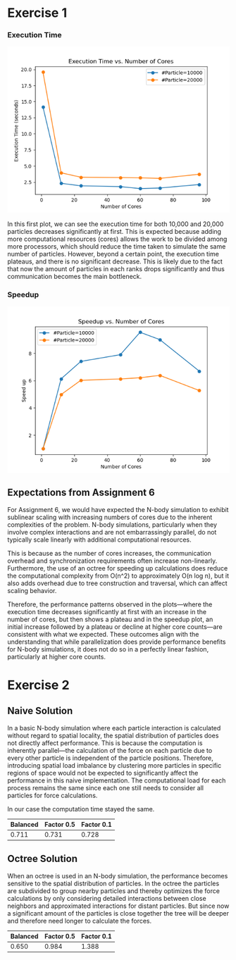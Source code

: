 # Exercise 1

### Execution Time

![Execution time](./execution_time.png)

In this first plot, we can see the execution time for both 10,000 and 20,000 particles decreases significantly at first. This is expected because adding more computational resources (cores) allows the work to be divided among more processors, which should reduce the time taken to simulate the same number of particles. However, beyond a certain point, the execution time plateaus, and there is no significant decrease. This is likely due to the fact that now the amount of particles in each ranks drops significantly and thus communication becomes the main bottleneck.

### Speedup

![Speedup](./speedup.png)

## Expectations from Assignment 6

For Assignment 6, we would have expected the N-body simulation to exhibit sublinear scaling with increasing numbers of cores due to the inherent complexities of the problem. N-body simulations, particularly when they involve complex interactions and are not embarrassingly parallel, do not typically scale linearly with additional computational resources.

This is because as the number of cores increases, the communication overhead and synchronization requirements often increase non-linearly. Furthermore, the use of an octree for speeding up calculations does reduce the computational complexity from O(n^2) to approximately O(n log n), but it also adds overhead due to tree construction and traversal, which can affect scaling behavior.

Therefore, the performance patterns observed in the plots—where the execution time decreases significantly at first with an increase in the number of cores, but then shows a plateau and in the speedup plot, an initial increase followed by a plateau or decline at higher core counts—are consistent with what we expected. These outcomes align with the understanding that while parallelization does provide performance benefits for N-body simulations, it does not do so in a perfectly linear fashion, particularly at higher core counts.

# Exercise 2

## Naive Solution

In a basic N-body simulation where each particle interaction is calculated without regard to spatial locality, the spatial distribution of particles does not directly affect performance. This is because the computation is inherently parallel—the calculation of the force on each particle due to every other particle is independent of the particle positions. Therefore, introducing spatial load imbalance by clustering more particles in specific regions of space would not be expected to significantly affect the performance in this naive implementation. The computational load for each process remains the same since each one still needs to consider all particles for force calculations.

In our case the computation time stayed the same.

| Balanced | Factor 0.5 | Factor 0.1 |
| -------- | ---------- | ---------- |
| 0.711    | 0.731      | 0.728      |

## Octree Solution

When an octree is used in an N-body simulation, the performance becomes sensitive to the spatial distribution of particles. In the octree the particles are subdivided to group nearby particles and thereby optimizes the force calculations by only considering detailed interactions between close neighbors and approximated interactions for distant particles. But since now a significant amount of the particles is close together the tree will be deeper and therefore need longer to calculate the forces.

| Balanced | Factor 0.5 | Factor 0.1 |
| -------- | ---------- | ---------- |
| 0.650    | 0.984      | 1.388      |
